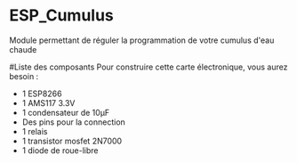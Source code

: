 # ESP_Cumulus
Module permettant de réguler la programmation de votre cumulus d'eau chaude

#Liste des composants
Pour construire cette carte électronique, vous aurez besoin : 
- 1 ESP8266
- 1 AMS117 3.3V
- 1 condensateur de 10µF
- Des pins pour la connection
- 1 relais
- 1 transistor mosfet 2N7000
- 1 diode de roue-libre
